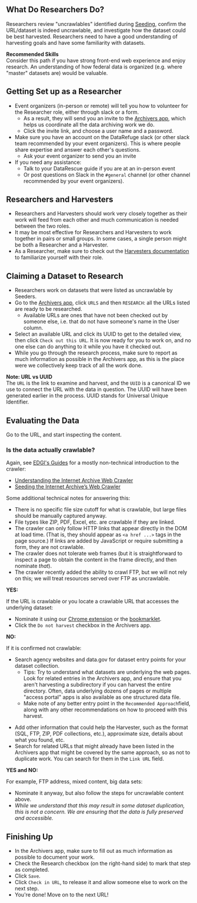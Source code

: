 ## What Do Researchers Do?

Researchers review "uncrawlables" identified during [Seeding](seeding.md), confirm the URL/dataset is indeed uncrawlable, and investigate how the dataset could be best harvested. Researchers need to have a good understanding of harvesting goals and have some familiarity with datasets.

<div class = "note">
  <strong>Recommended Skills</strong> <br />  
  Consider this path if you have strong front-end web experience and enjoy research. An understanding of how federal data is organized (e.g. where "master" datasets are) would be valuable.
</div>

## Getting Set up as a Researcher

- Event organizers (in-person or remote) will tell you how to volunteer for the Researcher role, either through slack or a form.
    - As a result, they will send you an invite to the [Archivers app](http://www.archivers.space/), which helps us coordinate all the data archiving work we do.
    - Click the invite link, and choose a user name and a password.
- Make sure you have an account on the DataRefuge slack (or other slack team recommended by your event organizers). This is where people share expertise and answer each other's questions.
    - Ask your event organizer to send you an invite
- If you need any assistance:
    - Talk to your DataRescue guide if you are at an in-person event
    - Or post questions on Slack in the `#general` channel (or other channel recommended by your event organizers).

## Researchers and Harvesters

- Researchers and Harvesters should work very closely together as their work will feed from each other and much communication is needed between the two roles.
- It may be most effective for Researchers and Harvesters to work together in pairs or small groups. In some cases, a single person might be both a Researcher and a Harvester.
- As a Researcher, make sure to check out the [Harvesters documentation](harvesting.md) to familiarize yourself with their role.

## Claiming a Dataset to Research

- Researchers work on datasets that were listed as uncrawlable by Seeders.
- Go to the [Archivers app](http://www.archivers.space/), click `URLS` and then `RESEARCH`: all the URLs listed are ready to be researched.
    - Available URLs are ones that have not been checked out by someone else, i.e. that do not have someone's name in the User column.
- Select an available URL and click its UUID to get to the detailed view, then click `Check out this URL`. It is now ready for you to work on, and no one else can do anything to it while you have it checked out.
- While you go through the research process, make sure to report as much information as possible in the Archivers app, as this is the place were we collectively keep track of all the work done.

<div class = "note">
  <strong>Note: URL vs UUID</strong> <br />  
  The <code>URL</code> is the link to examine and harvest, and the <code>UUID</code> is a canonical ID we use to connect the URL with the data in question. The UUID will have been generated earlier in the process. UUID stands for Universal Unique Identifier.
</div>

## Evaluating the Data

Go to the URL, and start inspecting the content.

### Is the data actually crawlable?

Again, see [EDGI's Guides](https://edgi-govdata-archiving.github.io/guides/) for a mostly non-technical introduction to the crawler:

- [Understanding the Internet Archive Web Crawler](https://edgi-govdata-archiving.github.io/guides/internet-archive-crawler/)
- [Seeding the Internet Archive’s Web Crawler](https://edgi-govdata-archiving.github.io/guides/seeding-internet-archive/)

Some additional technical notes for answering this:

- There is no specific file size cutoff for what is crawlable, but large files should be manually captured anyway.
- File types like ZIP, PDF, Excel, etc. are crawlable if they are linked.
- The crawler can only follow HTTP links that appear directly in the DOM at load time. (That is, they should appear as `<a href ...>` tags in the page source.)
If links are added by JavaScript or require submitting a form, they are not crawlable.
- The crawler does not tolerate web frames (but it is straightforward to inspect a page to obtain the content in the frame directly, and then nominate *that*).
- The crawler recently added the ability to crawl FTP, but we will not rely on this; we will treat resources served over FTP as uncrawlable.

**YES:**

If the URL is crawlable or you locate a crawlable URL that accesses the underlying dataset:

- Nominate it using our
  [Chrome extension](https://chrome.google.com/webstore/detail/nominationtool/abjpihafglmijnkkoppbookfkkanklok) or the [bookmarklet](http://digital2.library.unt.edu/nomination/eth2016/about/).
- Click the `Do not harvest` checkbox in the Archivers app.
<!-- why don't we ask that any more?  - Fill out cell "Seeded?" = "yes" and tell what URL you seeded. -->

**NO:**

If it is confirmed not crawlable:
<!-- Why don't we ask that any more? - Fill out the cell "Can it be crawled?" = "no" in Researcher section of the spreadsheet-->

- Search agency websites and data.gov for dataset entry points for your dataset collection.
    - Tips: Try to understand what datasets are underlying the web pages. Look for related entries in the Archivers app, and ensure that you aren't harvesting a subdirectory if you can harvest the entire directory. Often, data underlying dozens of pages or multiple "access portal" apps is also available as one structured data file.
    - Make note of any better entry point in the `Recommended Approach`field, along with any other recommendations on how to proceed with this harvest.
<!-- - Add your suggested url for harvesting the data to spreadsheet (in cell "Harvestable Data"), REALLY IMPORTANT!-->
- Add other information that could help the Harvester, such as the format (SQL, FTP, ZIP, PDF collections, etc.), approximate size, details about what you found, etc.
- Search for related URLs that might already have been listed in the Archivers app that might be covered by the same approach, so as not to duplicate work. You can search for them in the `Link URL` field.

**YES and NO:**

For example, FTP address, mixed content, big data sets:
<!--  - Fill out the cell "Can it be crawled?" = "yes & no" in Researcher section of the spreadsheet-->

- Nominate it anyway, but also follow the steps for uncrawlable content above.
- *While we understand that this may result in some dataset duplication, this is not a concern. We are ensuring that the data is fully preserved and accessible.*

## Finishing Up

- In the Archivers app, make sure to fill out as much information as possible to document your work.
- Check the Research checkbox (on the right-hand side) to mark that step as completed.
- Click `Save`.
- Click `Check in URL`, to release it and allow someone else to work on the next step.
- You're done! Move on to the next URL!

<!-- HOW DOES THIS PROCESS WORK NOW:    - If ever a day or more passed  since you originally claimed the item, update the date to today's date.
    - Note that if more than 2 days have passed since you claimed the dataset and it is still not closed, the **Date field will turn red**, signaling that someone else can claim it in your place and start working on it
      - This will avoid datasets being stuck in the middle of the workflow and not being finalized.-->
